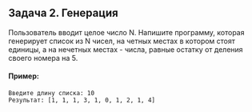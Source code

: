 ## Задача 2. Генерация
Пользователь вводит целое число N. Напишите программу, которая генерирует список из N чисел, на четных местах в котором стоят единицы, а на нечетных местах - числа, равные остатку от деления своего номера на 5.

#### Пример:
```
Введите длину списка: 10
Результат: [1, 1, 1, 3, 1, 0, 1, 2, 1, 4]
```

